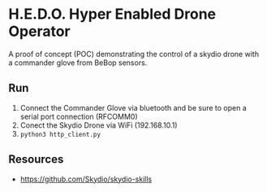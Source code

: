 # H.E.D.O. Hyper Enabled Drone Operator
A proof of concept (POC) demonstrating the control of a skydio drone with a commander glove from BeBop sensors.

## Run
1. Connect the Commander Glove via bluetooth and be sure to open a serial port connection (RFCOMM0)
2. Conect the Skydio Drone via WiFi (192.168.10.1)
3. ```python3 http_client.py```
## Resources
+ https://github.com/Skydio/skydio-skills
